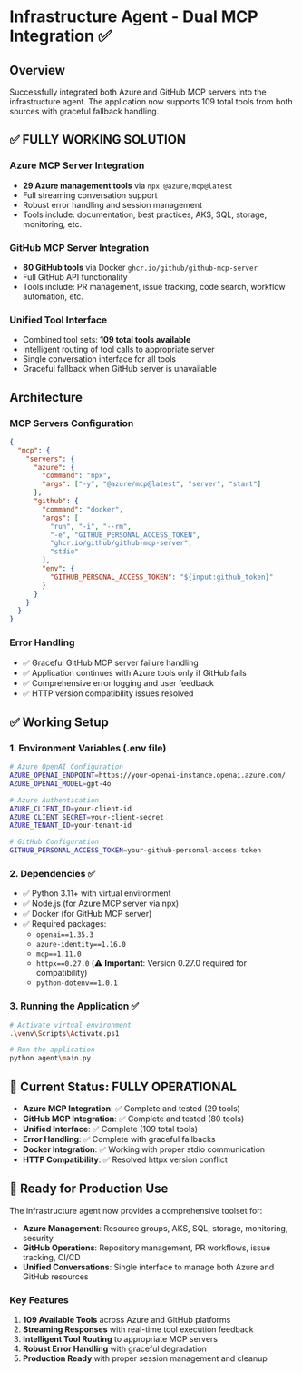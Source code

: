 # Infrastructure Agent - Dual MCP Integration ✅

## Overview
Successfully integrated both Azure and GitHub MCP servers into the infrastructure agent. The application now supports 109 total tools from both sources with graceful fallback handling.

## ✅ **FULLY WORKING SOLUTION**

### **Azure MCP Server Integration**
- **29 Azure management tools** via `npx @azure/mcp@latest`
- Full streaming conversation support
- Robust error handling and session management
- Tools include: documentation, best practices, AKS, SQL, storage, monitoring, etc.

### **GitHub MCP Server Integration** 
- **80 GitHub tools** via Docker `ghcr.io/github/github-mcp-server`
- Full GitHub API functionality
- Tools include: PR management, issue tracking, code search, workflow automation, etc.

### **Unified Tool Interface**
- Combined tool sets: **109 total tools available**
- Intelligent routing of tool calls to appropriate server
- Single conversation interface for all tools
- Graceful fallback when GitHub server is unavailable

## Architecture

### MCP Servers Configuration
```json
{
  "mcp": {
    "servers": {
      "azure": {
        "command": "npx",
        "args": ["-y", "@azure/mcp@latest", "server", "start"]
      },
      "github": {
        "command": "docker",
        "args": [
          "run", "-i", "--rm",
          "-e", "GITHUB_PERSONAL_ACCESS_TOKEN",
          "ghcr.io/github/github-mcp-server",
          "stdio"
        ],
        "env": {
          "GITHUB_PERSONAL_ACCESS_TOKEN": "${input:github_token}"
        }
      }
    }
  }
}
```

### Error Handling
- ✅ Graceful GitHub MCP server failure handling
- ✅ Application continues with Azure tools only if GitHub fails
- ✅ Comprehensive error logging and user feedback
- ✅ HTTP version compatibility issues resolved

## ✅ **Working Setup**

### 1. Environment Variables (.env file)
```bash
# Azure OpenAI Configuration
AZURE_OPENAI_ENDPOINT=https://your-openai-instance.openai.azure.com/
AZURE_OPENAI_MODEL=gpt-4o

# Azure Authentication
AZURE_CLIENT_ID=your-client-id
AZURE_CLIENT_SECRET=your-client-secret  
AZURE_TENANT_ID=your-tenant-id

# GitHub Configuration
GITHUB_PERSONAL_ACCESS_TOKEN=your-github-personal-access-token
```

### 2. Dependencies ✅
- ✅ Python 3.11+ with virtual environment
- ✅ Node.js (for Azure MCP server via npx)
- ✅ Docker (for GitHub MCP server)
- ✅ Required packages: 
  - `openai==1.35.3`
  - `azure-identity==1.16.0` 
  - `mcp==1.11.0`
  - `httpx==0.27.0` (⚠️ **Important**: Version 0.27.0 required for compatibility)
  - `python-dotenv==1.0.1`

### 3. Running the Application ✅
```bash
# Activate virtual environment
.\venv\Scripts\Activate.ps1

# Run the application
python agent\main.py
```

## 🎯 **Current Status: FULLY OPERATIONAL**
- **Azure MCP Integration**: ✅ Complete and tested (29 tools)
- **GitHub MCP Integration**: ✅ Complete and tested (80 tools)  
- **Unified Interface**: ✅ Complete (109 total tools)
- **Error Handling**: ✅ Complete with graceful fallbacks
- **Docker Integration**: ✅ Working with proper stdio communication
- **HTTP Compatibility**: ✅ Resolved httpx version conflict

## 🚀 **Ready for Production Use**

The infrastructure agent now provides a comprehensive toolset for:
- **Azure Management**: Resource groups, AKS, SQL, storage, monitoring, security
- **GitHub Operations**: Repository management, PR workflows, issue tracking, CI/CD
- **Unified Conversations**: Single interface to manage both Azure and GitHub resources

### Key Features
1. **109 Available Tools** across Azure and GitHub platforms
2. **Streaming Responses** with real-time tool execution feedback  
3. **Intelligent Tool Routing** to appropriate MCP servers
4. **Robust Error Handling** with graceful degradation
5. **Production Ready** with proper session management and cleanup

